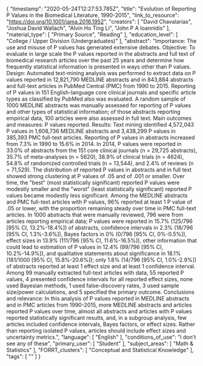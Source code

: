 {
    "timestamp": "2020-05-24T12:27:53.785Z",
    "title": "Evolution of Reporting P Values in the Biomedical Literature, 1990-2015",
    "link_to_resource": "https://doi.org/10.1001/jama.2016.1952",
    "creators": [
        "David Chavalarias",
        "Joshua David Wallach",
        "Alvin Ho Ting Li",
        "John P A Ioannidis"
    ],
    "material_type": [
        "Primary Source",
        "Reading"
    ],
    "education_level": [
        "College / Upper Division (Undergraduates)"
    ],
    "abstract": "Importance: The use and misuse of P values has generated extensive debates. Objective: To evaluate in large scale the P values reported in the abstracts and full text of biomedical research articles over the past 25 years and determine how frequently statistical information is presented in ways other than P values. Design: Automated text-mining analysis was performed to extract data on P values reported in 12,821,790 MEDLINE abstracts and in 843,884 abstracts and full-text articles in PubMed Central (PMC) from 1990 to 2015. Reporting of P values in 151 English-language core clinical journals and specific article types as classified by PubMed also was evaluated. A random sample of 1000 MEDLINE abstracts was manually assessed for reporting of P values and other types of statistical information; of those abstracts reporting empirical data, 100 articles were also assessed in full text. Main outcomes and measures: P values reported. Results: Text mining identified 4,572,043 P values in 1,608,736 MEDLINE abstracts and 3,438,299 P values in 385,393 PMC full-text articles. Reporting of P values in abstracts increased from 7.3% in 1990 to 15.6% in 2014. In 2014, P values were reported in 33.0% of abstracts from the 151 core clinical journals (n = 29,725 abstracts), 35.7% of meta-analyses (n = 5620), 38.9% of clinical trials (n = 4624), 54.8% of randomized controlled trials (n = 13,544), and 2.4% of reviews (n = 71,529). The distribution of reported P values in abstracts and in full text showed strong clustering at P values of .05 and of .001 or smaller. Over time, the \"best\" (most statistically significant) reported P values were modestly smaller and the \"worst\" (least statistically significant) reported P values became modestly less significant. Among the MEDLINE abstracts and PMC full-text articles with P values, 96% reported at least 1 P value of .05 or lower, with the proportion remaining steady over time in PMC full-text articles. In 1000 abstracts that were manually reviewed, 796 were from articles reporting empirical data; P values were reported in 15.7% (125/796 [95% CI, 13.2%-18.4%]) of abstracts, confidence intervals in 2.3% (18/796 [95% CI, 1.3%-3.6%]), Bayes factors in 0% (0/796 [95% CI, 0%-0.5%]), effect sizes in 13.9% (111/796 [95% CI, 11.6%-16.5%]), other information that could lead to estimation of P values in 12.4% (99/796 [95% CI, 10.2%-14.9%]), and qualitative statements about significance in 18.1% (181/1000 [95% CI, 15.8%-20.6%]); only 1.8% (14/796 [95% CI, 1.0%-2.9%]) of abstracts reported at least 1 effect size and at least 1 confidence interval. Among 99 manually extracted full-text articles with data, 55 reported P values, 4 presented confidence intervals for all reported effect sizes, none used Bayesian methods, 1 used false-discovery rates, 3 used sample size/power calculations, and 5 specified the primary outcome. Conclusions and relevance: In this analysis of P values reported in MEDLINE abstracts and in PMC articles from 1990-2015, more MEDLINE abstracts and articles reported P values over time, almost all abstracts and articles with P values reported statistically significant results, and, in a subgroup analysis, few articles included confidence intervals, Bayes factors, or effect sizes. Rather than reporting isolated P values, articles should include effect sizes and uncertainty metrics.",
    "language": [
        "English"
    ],
    "conditions_of_use": "I don't see any of these",
    "primary_user": [
        "Student"
    ],
    "subject_areas": [
        "Math & Statistics"
    ],
    "FORRT_clusters": [
        "Conceptual and Statistical Knowledge"
    ],
    "tags": [
        ""
    ]
}